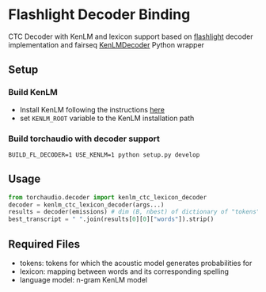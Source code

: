 # Flashlight Decoder Binding
CTC Decoder with KenLM and lexicon support based on [flashlight](https://github.com/flashlight/flashlight) decoder implementation and fairseq [KenLMDecoder](https://github.com/pytorch/fairseq/blob/fcca32258c8e8bcc9f9890bf4714fa2f96b6b3e1/examples/speech_recognition/new/decoders/flashlight_decoder.py#L53) Python wrapper

## Setup
### Build KenLM
- Install KenLM following the instructions [here](https://github.com/kpu/kenlm#compiling) 
- set `KENLM_ROOT` variable to the KenLM installation path
### Build torchaudio with decoder support
```
BUILD_FL_DECODER=1 USE_KENLM=1 python setup.py develop
```

## Usage
```py
from torchaudio.decoder import kenlm_ctc_lexicon_decoder
decoder = kenlm_ctc_lexicon_decoder(args...)
results = decoder(emissions) # dim (B, nbest) of dictionary of "tokens", "score", "words" keys
best_transcript = " ".join(results[0][0]["words"]).strip()
```

## Required Files
- tokens: tokens for which the acoustic model generates probabilities for
- lexicon: mapping between words and its corresponding spelling
- language model: n-gram KenLM model